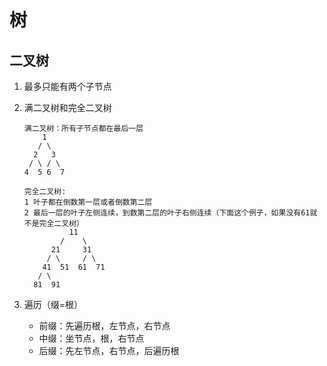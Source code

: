 # 树

## 二叉树

1. 最多只能有两个子节点
2. 满二叉树和完全二叉树

    ```text
    满二叉树：所有子节点都在最后一层
        1
       / \
      2   3
     / \ / \
    4  5 6  7 

    完全二叉树:
    1 叶子都在倒数第一层或者倒数第二层
    2 最后一层的叶子左侧连续，到数第二层的叶子右侧连续（下面这个例子，如果没有61就不是完全二叉树）
              11
            /    \
          21     31
         / \     / \
        41  51  61  71 
       / \
      81  91
    ```

3. 遍历（缀=根）

   + 前缀：先遍历根，左节点，右节点
   + 中缀：坐节点，根，右节点
   + 后缀：先左节点，右节点，后遍历根
